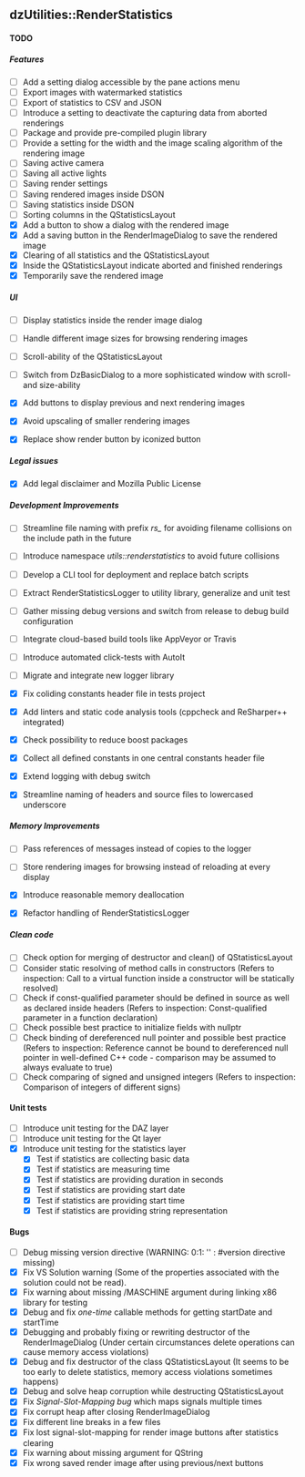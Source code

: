 dzUtilities::RenderStatistics
---

#### TODO

##### Features
+ [ ] Add a setting dialog accessible by the pane actions menu
+ [ ] Export images with watermarked statistics
+ [ ] Export of statistics to CSV and JSON
+ [ ] Introduce a setting to deactivate the capturing data from aborted renderings
+ [ ] Package and provide pre-compiled plugin library
+ [ ] Provide a setting for the width and the image scaling algorithm of the rendering image
+ [ ] Saving active camera
+ [ ] Saving all active lights
+ [ ] Saving render settings
+ [ ] Saving rendered images inside DSON
+ [ ] Saving statistics inside DSON
+ [ ] Sorting columns in the QStatisticsLayout
+ [x] Add a button to show a dialog with the rendered image
+ [x] Add a saving button in the RenderImageDialog to save the rendered image
+ [x] Clearing of all statistics and the QStatisticsLayout
+ [x] Inside the QStatisticsLayout indicate aborted and finished renderings
+ [x] Temporarily save the rendered image

##### UI
+ [ ] Display statistics inside the render image dialog
+ [ ] Handle different image sizes for browsing rendering images
+ [ ] Scroll-ability of the QStatisticsLayout
+ [ ] Switch from DzBasicDialog to a more sophisticated window with scroll- and size-ability
+ [x] Add buttons to display previous and next rendering images
+ [x] Avoid upscaling of smaller rendering images
+ [x] Replace show render button by iconized button


##### Legal issues
+ [x] Add legal disclaimer and Mozilla Public License

##### Development Improvements
+ [ ] Streamline file naming with prefix *rs_*  for avoiding filename collisions on the include path in the future
+ [ ] Introduce namespace *utils::renderstatistics* to avoid future collisions
+ [ ] Develop a CLI tool for deployment and replace batch scripts
+ [ ] Extract RenderStatisticsLogger to utility library, generalize and unit test
+ [ ] Gather missing debug versions and switch from release to debug build configuration
+ [ ] Integrate cloud-based build tools like AppVeyor or Travis
+ [ ] Introduce automated click-tests with AutoIt
+ [ ] Migrate and integrate new logger library
+ [x] Fix coliding constants header file in tests project
+ [x] Add linters and static code analysis tools (cppcheck and ReSharper++ integrated)
+ [x] Check possibility to reduce boost packages
+ [x] Collect all defined constants in one central constants header file
+ [x] Extend logging with debug switch
+ [x] Streamline naming of headers and source files to lowercased underscore


##### Memory Improvements
+ [ ] Pass references of messages instead of copies to the logger
+ [ ] Store rendering images for browsing instead of reloading at every display
+ [x] Introduce reasonable memory deallocation
+ [x] Refactor handling of RenderStatisticsLogger


##### Clean code
+ [ ] Check option for merging of destructor and clean() of QStatisticsLayout
+ [ ] Consider static resolving of method calls in constructors
      (Refers to inspection: Call to a virtual function inside a constructor will be statically resolved)
+ [ ] Check if const-qualified parameter should be defined in source as well as declared inside headers
      (Refers to inspection: Const-qualified parameter in a function declaration)
+ [ ] Check possible best practice to initialize fields with nullptr
+ [ ] Check binding of dereferenced null pointer and possible best practice
      (Refers to inspection: Reference cannot be bound to dereferenced null pointer in well-defined C++ code
       - comparison may be assumed to always evaluate to true)
+ [ ] Check comparing of signed and unsigned integers
      (Refers to inspection: Comparison of integers of different signs)

#### Unit tests
+ [ ] Introduce unit testing for the DAZ layer
+ [ ] Introduce unit testing for the Qt layer
+ [x] Introduce unit testing for the statistics layer
  + [x] Test if statistics are collecting basic data
  + [x] Test if statistics are measuring time
  + [x] Test if statistics are providing duration in seconds
  + [x] Test if statistics are providing start date
  + [x] Test if statistics are providing start time
  + [x] Test if statistics are providing string representation

#### Bugs
+ [ ] Debug missing version directive (WARNING: 0:1: '' :  #version directive missing)
+ [x] Fix VS Solution warning (Some of the properties associated with the solution could not be read).
+ [x] Fix warning about missing /MASCHINE argument during linking x86 library for testing
+ [x] Debug and fix _one-time_ callable methods for getting startDate and startTime
+ [x] Debugging and probably fixing or rewriting destructor of the RenderImageDialog
      (Under certain circumstances delete operations can cause memory access violations)
+ [x] Debug and fix destructor of the class QStatisticsLayout
      (It seems to be too early to delete statistics, memory access violations sometimes happens)
+ [x] Debug and solve heap corruption while destructing QStatisticsLayout
+ [x] Fix *Signal-Slot-Mapping bug* which maps signals multiple times
+ [x] Fix corrupt heap after closing RenderImageDialog
+ [x] Fix different line breaks in a few files
+ [x] Fix lost signal-slot-mapping for render image buttons after statistics clearing
+ [x] Fix warning about missing argument for QString 
+ [x] Fix wrong saved render image after using previous/next buttons
